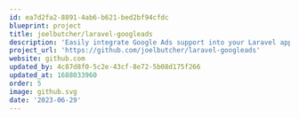 ```yaml
---
id: ea7d2fa2-8891-4ab6-b621-bed2bf94cfdc
blueprint: project
title: joelbutcher/laravel-googleads
description: 'Easily integrate Google Ads support into your Laravel application.'
project_url: 'https://github.com/joelbutcher/laravel-googleads'
website: github.com
updated_by: 4c87d8f0-5c2e-43cf-8e72-5b08d175f266
updated_at: 1688033960
order: 5
image: github.svg
date: '2023-06-29'
---
```

